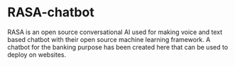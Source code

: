# RASA-chatbot
RASA is an open source conversational AI used for making voice and text based chatbot with their open source machine learning framework.
A chatbot for the banking purpose has been created here that can be used to deploy on websites.
